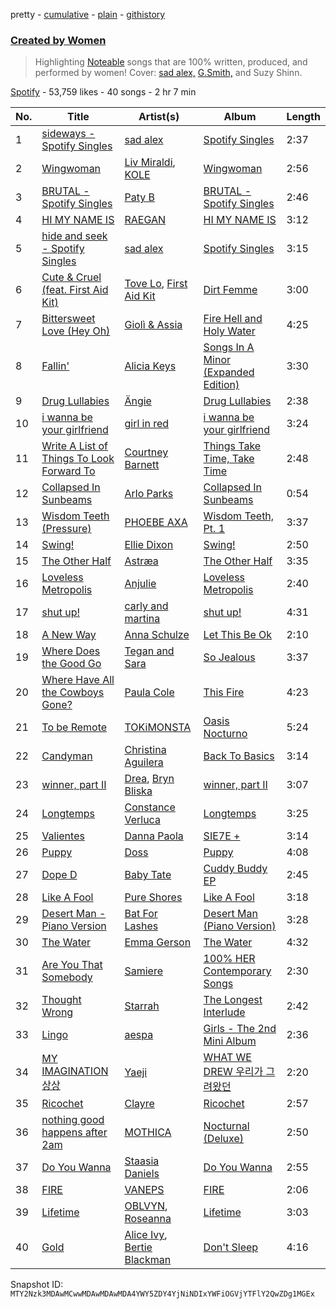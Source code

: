 pretty - [cumulative](/playlists/cumulative/37i9dQZF1DX7JO5vzoPTXR.md) - [plain](/playlists/plain/37i9dQZF1DX7JO5vzoPTXR) - [githistory](https://github.githistory.xyz/mackorone/spotify-playlist-archive/blob/main/playlists/plain/37i9dQZF1DX7JO5vzoPTXR)

### [Created by Women](https://open.spotify.com/playlist/37i9dQZF1DX7JO5vzoPTXR)

> Highlighting <a href="http://noteable.spotify.com">Noteable</a> songs that are 100% written, produced, and performed by women! Cover: <a href="https://open.spotify.com/artist/3i8iJVU0mtgzbZsuF1AoJ3?si=PCKf\-xH\_SRCwNZb9GDfoJQ">sad alex,</a> <a href="https://open.spotify.com/artist/5tHkHru8vN2x9R9Y1Pmzvp?si=2wIRxdDVS9GIxMs\-t9mQOQ&nd=1">G.Smith,</a> and Suzy Shinn.

[Spotify](https://open.spotify.com/user/spotify) - 53,759 likes - 40 songs - 2 hr 7 min

| No. | Title | Artist(s) | Album | Length |
|---|---|---|---|---|
| 1 | [sideways \- Spotify Singles](https://open.spotify.com/track/7rI64a9imOPZchFjCKrKMo) | [sad alex](https://open.spotify.com/artist/3i8iJVU0mtgzbZsuF1AoJ3) | [Spotify Singles](https://open.spotify.com/album/3VatuOfSnHjlzPsIk2ZEdZ) | 2:37 |
| 2 | [Wingwoman](https://open.spotify.com/track/0Hhx4yhcOFlRwl8ezjgvdW) | [Liv Miraldi](https://open.spotify.com/artist/3kqX5Myzg59lBJTPZmJTzY), [KOLE](https://open.spotify.com/artist/7qie8FfXQTHp0azRKySWd8) | [Wingwoman](https://open.spotify.com/album/5EB076dHjDLSI27bJw6PMi) | 2:56 |
| 3 | [BRUTAL \- Spotify Singles](https://open.spotify.com/track/5AC90O0tMO4CWUpvrnDnfw) | [Paty B](https://open.spotify.com/artist/6Uj2QB9FBerTdckLZfCzPs) | [BRUTAL \- Spotify Singles](https://open.spotify.com/album/5wp3pD6boCVYnvin1jIBqW) | 2:46 |
| 4 | [HI MY NAME IS](https://open.spotify.com/track/4c9p6pcoc13Rdw84HdHzoS) | [RAEGAN](https://open.spotify.com/artist/2nB2BHirpyBx2sJc4QKfwz) | [HI MY NAME IS](https://open.spotify.com/album/3FWYRNLRnd8wTRrrQovq2K) | 3:12 |
| 5 | [hide and seek \- Spotify Singles](https://open.spotify.com/track/1Tdwor7XIfNx4K5PlNOfbj) | [sad alex](https://open.spotify.com/artist/3i8iJVU0mtgzbZsuF1AoJ3) | [Spotify Singles](https://open.spotify.com/album/3VatuOfSnHjlzPsIk2ZEdZ) | 3:15 |
| 6 | [Cute & Cruel \(feat\. First Aid Kit\)](https://open.spotify.com/track/3DINd29wTWdZEiH7JS0G0W) | [Tove Lo](https://open.spotify.com/artist/4NHQUGzhtTLFvgF5SZesLK), [First Aid Kit](https://open.spotify.com/artist/21egYD1eInY6bGFcniCRT1) | [Dirt Femme](https://open.spotify.com/album/3755MjOhMsW1I9u9mh3xPF) | 3:00 |
| 7 | [Bittersweet Love \(Hey Oh\)](https://open.spotify.com/track/0RVKiAxra7NF8dCugGfYWu) | [Giolì & Assia](https://open.spotify.com/artist/6mM9a86Nrw0y7f9MaJGbpU) | [Fire Hell and Holy Water](https://open.spotify.com/album/0ZTKj2OdsF2gI2npmAADAQ) | 4:25 |
| 8 | [Fallin'](https://open.spotify.com/track/3unsLiH5FXmaDWtT5Imolu) | [Alicia Keys](https://open.spotify.com/artist/3DiDSECUqqY1AuBP8qtaIa) | [Songs In A Minor \(Expanded Edition\)](https://open.spotify.com/album/1SLgJeTdzDAJLcDyQqoWnu) | 3:30 |
| 9 | [Drug Lullabies](https://open.spotify.com/track/0crvkhNhggZSOKgR0q8GKk) | [Ängie](https://open.spotify.com/artist/3pgtze01npIBY3DCDD5flw) | [Drug Lullabies](https://open.spotify.com/album/4HorkGQJ8fYcwMsF8rfm4P) | 2:38 |
| 10 | [i wanna be your girlfriend](https://open.spotify.com/track/5PjdC2gMATetx5xdnwGUu7) | [girl in red](https://open.spotify.com/artist/3uwAm6vQy7kWPS2bciKWx9) | [i wanna be your girlfriend](https://open.spotify.com/album/14cEutEbb3i2vDp3ZopdJf) | 3:24 |
| 11 | [Write A List of Things To Look Forward To](https://open.spotify.com/track/5MI8umTu0luQ4wQPm87adK) | [Courtney Barnett](https://open.spotify.com/artist/4OOlG5eBXSkSAAEeKjJb5Y) | [Things Take Time, Take Time](https://open.spotify.com/album/3InSvUCYvJ5XWg6PegGNCv) | 2:48 |
| 12 | [Collapsed In Sunbeams](https://open.spotify.com/track/6mX9vCy6Mie9QBlSpa7AGp) | [Arlo Parks](https://open.spotify.com/artist/4kIwETcbpuFgRukE8o7Opx) | [Collapsed In Sunbeams](https://open.spotify.com/album/42joEEymK7EIHODfNB4yug) | 0:54 |
| 13 | [Wisdom Teeth \(Pressure\)](https://open.spotify.com/track/4AYYnyKPXYfG5QioVhyci0) | [PHOEBE AXA](https://open.spotify.com/artist/0bqSQqtFaTv208uFybOlPv) | [Wisdom Teeth, Pt\. 1](https://open.spotify.com/album/6b0akC5algF2xTaLAom3nV) | 3:37 |
| 14 | [Swing!](https://open.spotify.com/track/6As82n96RAwuoR9Y69N0EB) | [Ellie Dixon](https://open.spotify.com/artist/4mvJltDSlBawXCZhq6NAso) | [Swing!](https://open.spotify.com/album/3LrxGxVT1ScQcKHkPHjzuD) | 2:50 |
| 15 | [The Other Half](https://open.spotify.com/track/5y0zyLUouDOQPLODwsaRE1) | [Astræa](https://open.spotify.com/artist/799p2CSGw9GjO2X5pAB3ZH) | [The Other Half](https://open.spotify.com/album/2Ucyip2WdtO9T37bjpcIRD) | 3:35 |
| 16 | [Loveless Metropolis](https://open.spotify.com/track/1sH4YEL45jzIDrGMQfTBeG) | [Anjulie](https://open.spotify.com/artist/4DTbdShHu2RPYEEMUp2XWV) | [Loveless Metropolis](https://open.spotify.com/album/0c8hYTbIVy5IbTix4R4r0R) | 2:40 |
| 17 | [shut up!](https://open.spotify.com/track/0XuYhYm3heLcyLw8U2oLL5) | [carly and martina](https://open.spotify.com/artist/7D7UTmb1NyT7aOyi3nw1Uz) | [shut up!](https://open.spotify.com/album/03LXoz92n7O3C8ASWsYWzR) | 4:31 |
| 18 | [A New Way](https://open.spotify.com/track/6upSiQJC2uncaPM0NwTXcn) | [Anna Schulze](https://open.spotify.com/artist/2BvQMHekTHeLPFBmXMYeR8) | [Let This Be Ok](https://open.spotify.com/album/1Co3iwslx3u5sdMKA1nwhJ) | 2:10 |
| 19 | [Where Does the Good Go](https://open.spotify.com/track/0L7QCEXQBDAtEyK1x72Sw0) | [Tegan and Sara](https://open.spotify.com/artist/5e1BZulIiYWPRm8yogwUYH) | [So Jealous](https://open.spotify.com/album/2yNhqBKfZPzrxRJqGMbSz9) | 3:37 |
| 20 | [Where Have All the Cowboys Gone?](https://open.spotify.com/track/2ck13qfgRZ1msyEJlDqzvk) | [Paula Cole](https://open.spotify.com/artist/08DLZqQd6XDAVteF9nSEJ1) | [This Fire](https://open.spotify.com/album/5cUiPJUUMfNQr0ELSDGscs) | 4:23 |
| 21 | [To be Remote](https://open.spotify.com/track/5H8UXv6QKr8qHWZ9DAGiUL) | [TOKiMONSTA](https://open.spotify.com/artist/3VwKSHAfgzV1DOHV0aANCI) | [Oasis Nocturno](https://open.spotify.com/album/50vgSpF6a7VAOUj9XRR2H1) | 5:24 |
| 22 | [Candyman](https://open.spotify.com/track/5lUTzPuiloBHm1qEaJcJfF) | [Christina Aguilera](https://open.spotify.com/artist/1l7ZsJRRS8wlW3WfJfPfNS) | [Back To Basics](https://open.spotify.com/album/0zRJsgzHZUUdk8Rjk6Segd) | 3:14 |
| 23 | [winner, part II](https://open.spotify.com/track/5Ra8WcMrLFQRW9OdsCyoTH) | [Drea](https://open.spotify.com/artist/5y8t1h8bv3Rpj4nRiGkgXz), [Bryn Bliska](https://open.spotify.com/artist/1Ww2WsgV84jbSEJoc63QSS) | [winner, part II](https://open.spotify.com/album/086R3VgEhWJSSL4qGMzCXG) | 3:07 |
| 24 | [Longtemps](https://open.spotify.com/track/4zknJSVJSOg901ZhJKiHlV) | [Constance Verluca](https://open.spotify.com/artist/3U5KQH9JnodfSh729oOKgq) | [Longtemps](https://open.spotify.com/album/5c5n91kp1qmh2DUp9p56jT) | 3:25 |
| 25 | [Valientes](https://open.spotify.com/track/7Fyobg4Z7w4IWA36f8Sx0G) | [Danna Paola](https://open.spotify.com/artist/5xSx2FM8mQnrfgM1QsHniB) | [SIE7E +](https://open.spotify.com/album/5LIIJcPOYm4G4mFw9ydeBE) | 3:14 |
| 26 | [Puppy](https://open.spotify.com/track/6h7WnYtD8BTlRwCqrfFxly) | [Doss](https://open.spotify.com/artist/7bQLFALIEawxhkyFiiLVhM) | [Puppy](https://open.spotify.com/album/1aSB8LZ9XAzTkAHOWG60yn) | 4:08 |
| 27 | [Dope D](https://open.spotify.com/track/0LPv6AumQeEm0ZyszcpAoI) | [Baby Tate](https://open.spotify.com/artist/3IJ21966TwNZI24MwZHMu4) | [Cuddy Buddy EP](https://open.spotify.com/album/081nQqpKd5T7hU2cQ79xhC) | 2:45 |
| 28 | [Like A Fool](https://open.spotify.com/track/130pX7rTs7TPoHDrQun3y0) | [Pure Shores](https://open.spotify.com/artist/42CdKQR7lo8cgIyufa0DQr) | [Like A Fool](https://open.spotify.com/album/2TxH5QTQr8eQuKQ2xRPh91) | 3:18 |
| 29 | [Desert Man \- Piano Version](https://open.spotify.com/track/5PbH4oB3MK6khwE9tBcrJf) | [Bat For Lashes](https://open.spotify.com/artist/6l77PmL5iuEEcYjGl8K6s7) | [Desert Man \(Piano Version\)](https://open.spotify.com/album/4HTYKRgFXPblODKK54U9Qv) | 3:28 |
| 30 | [The Water](https://open.spotify.com/track/4Hk2dr9nz9I47ycNmizOAW) | [Emma Gerson](https://open.spotify.com/artist/6fdclqjSC1tdBYTqU8i7TT) | [The Water](https://open.spotify.com/album/6T5xiH1goTpHdDrUbZe400) | 4:32 |
| 31 | [Are You That Somebody](https://open.spotify.com/track/6yghcnvYxOFAoz2i0Kttmp) | [Samiere](https://open.spotify.com/artist/4KMbziFBZXfV82kIfJywWJ) | [100% HER Contemporary Songs](https://open.spotify.com/album/3dhsJaOxFtezDOVzPoLRkY) | 2:30 |
| 32 | [Thought Wrong](https://open.spotify.com/track/7dsnmZCwJDgptq8gH6N7xP) | [Starrah](https://open.spotify.com/artist/6DpWtzfwV8fcwP6fXckDVu) | [The Longest Interlude](https://open.spotify.com/album/7pec82DONDwfIeTXJAnFys) | 2:42 |
| 33 | [Lingo](https://open.spotify.com/track/3tB10LUdisNWISpLw5gPCk) | [aespa](https://open.spotify.com/artist/6YVMFz59CuY7ngCxTxjpxE) | [Girls \- The 2nd Mini Album](https://open.spotify.com/album/4w1dbvUy1crv0knXQvcSeY) | 2:36 |
| 34 | [MY IMAGINATION 상상](https://open.spotify.com/track/2WWtQEsjxl7cVKx352Z40D) | [Yaeji](https://open.spotify.com/artist/2RqrWplViWHSGLzlhmDcbt) | [WHAT WE DREW 우리가 그려왔던](https://open.spotify.com/album/2WCnWcLzQj6nXIdJNeVUjM) | 2:20 |
| 35 | [Ricochet](https://open.spotify.com/track/0cbYbpmZ0VP2DwxaDQwBER) | [Clayre](https://open.spotify.com/artist/0MUz7kTqWwA0XjWIOLIiuv) | [Ricochet](https://open.spotify.com/album/4HmtHgR1KYxoOdxkeKKWIT) | 2:57 |
| 36 | [nothing good happens after 2am](https://open.spotify.com/track/36yiFgjl9mvSgLWjwv0DS7) | [MOTHICA](https://open.spotify.com/artist/1JhiIIXT9DWqEU3BYFZwGA) | [Nocturnal \(Deluxe\)](https://open.spotify.com/album/3lsu0Vp20MZEsHdTDE6G8I) | 2:50 |
| 37 | [Do You Wanna](https://open.spotify.com/track/57R8c5G1hnjCFNUHgdiFfC) | [Staasia Daniels](https://open.spotify.com/artist/0VLvev050tpAMCM7FeVZ0n) | [Do You Wanna](https://open.spotify.com/album/07qWqYUaNoD3bUqJfd8K9o) | 2:55 |
| 38 | [FIRE](https://open.spotify.com/track/0JfQtY3Xa27O0Fq1V8uxii) | [VANEPS](https://open.spotify.com/artist/1s5AHwTpXKCc4y7UN1kqyh) | [FIRE](https://open.spotify.com/album/6SqISYcJJOxLev3vpSUyh8) | 2:06 |
| 39 | [Lifetime](https://open.spotify.com/track/3apU7oAtxowTACEEidRrSd) | [OBLVYN](https://open.spotify.com/artist/6K47OYDcLTBRebTJGDtedF), [Roseanna](https://open.spotify.com/artist/3dEerTuAiYw5ZgMEtlTM5s) | [Lifetime](https://open.spotify.com/album/7IGiVdIK9PNhm0Tl6Lmtwq) | 3:03 |
| 40 | [Gold](https://open.spotify.com/track/2fQaUUcEQBt4mDjuedP0va) | [Alice Ivy](https://open.spotify.com/artist/5hJy2vZbK50JNuVK6pvVR2), [Bertie Blackman](https://open.spotify.com/artist/667PRpjUWWwm45prjd14SD) | [Don't Sleep](https://open.spotify.com/album/71vXspFj2kT6IQn1IuNpEd) | 4:16 |

Snapshot ID: `MTY2Nzk3MDAwMCwwMDAwMDAwMDA4YWY5ZDY4YjNiNDIxYWFiOGVjYTFlY2QwZDg1MGEx`
